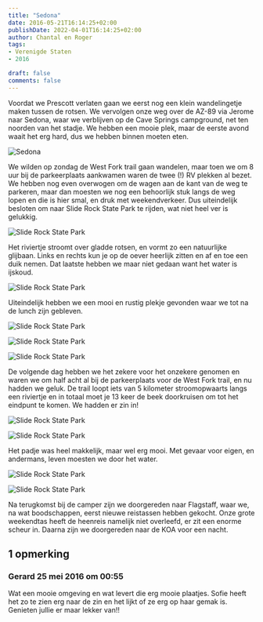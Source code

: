 ```yaml
---
title: "Sedona"
date: 2016-05-21T16:14:25+02:00
publishDate: 2022-04-01T16:14:25+02:00
author: Chantal en Roger
tags:
- Verenigde Staten
- 2016

draft: false
comments: false
---
```


Voordat we Prescott verlaten gaan we eerst nog een klein wandelingetje maken tussen de rotsen. We vervolgen onze weg over de AZ-89 via Jerome naar Sedona, waar we verblijven op de Cave Springs campground, net ten noorden van het stadje. We hebben een mooie plek, maar de eerste avond waait het erg hard, dus we hebben binnen moeten eten.

![Sedona](./images/P10408704.jpg)

We wilden op zondag de West Fork trail gaan wandelen, maar toen we om 8 uur bij de parkeerplaats aankwamen waren de twee (!) RV plekken al bezet. We hebben nog even overwogen om de wagen aan de kant van de weg te parkeren, maar dan moesten we nog een behoorlijk stuk langs de weg lopen en die is hier smal, en druk met weekendverkeer. Dus uiteindelijk besloten om naar Slide Rock State Park te rijden, wat niet heel ver is gelukkig.

![Slide Rock State Park](./images/P10409014.jpg)

Het riviertje stroomt over gladde rotsen, en vormt zo een natuurlijke glijbaan. Links en rechts kun je op de oever heerlijk zitten en af en toe een duik nemen. Dat laatste hebben we maar niet gedaan want het water is ijskoud.

![Slide Rock State Park](./images/P10409114.jpg)

Uiteindelijk hebben we een mooi en rustig plekje gevonden waar we tot na de lunch zijn gebleven.

![Slide Rock State Park](./images/P10409174.jpg)

![Slide Rock State Park](./images/P10409214.jpg)

![Slide Rock State Park](./images/P10409604.jpg)

De volgende dag hebben we het zekere voor het onzekere genomen en waren we om half acht al bij de parkeerplaats voor de West Fork trail, en nu hadden we geluk. De trail loopt iets van 5 kilometer stroomopwaarts langs een riviertje en in totaal moet je 13 keer de beek doorkruisen om tot het eindpunt te komen. We hadden er zin in!

![Slide Rock State Park](./images/P10409964.jpg)

![Slide Rock State Park](./images/P10500674.jpg)

Het padje was heel makkelijk, maar wel erg mooi. Met gevaar voor eigen, en andermans, leven moesten we door het water.

![Slide Rock State Park](./images/P10500864.jpg)

![Slide Rock State Park](./images/WP_20160523_12_14_20_Rich3.jpg)

Na terugkomst bij de camper zijn we doorgereden naar Flagstaff, waar we, na wat boodschappen, eerst nieuwe reistassen hebben gekocht. Onze grote weekendtas heeft de heenreis namelijk niet overleefd, er zit een enorme scheur in. Daarna zijn we doorgereden naar de KOA voor een nacht.

## 1 opmerking

### Gerard 25 mei 2016 om 00:55

Wat een mooie omgeving en wat levert die erg mooie plaatjes. Sofie heeft het zo te zien erg naar de zin en het lijkt of ze erg op haar gemak is. Genieten jullie er maar lekker van!!
